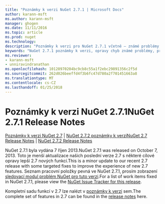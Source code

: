 ```yaml
---
title: "Poznámky k verzi NuGet 2.7.1 | Microsoft Docs"
author: karann-msft
ms.author: karann-msft
manager: ghogen
ms.date: 11/11/2016
ms.topic: article
ms.prod: nuget
ms.technology: 
description: "Poznámky k verzi pro NuGet 2.7.1 včetně – známé problémy, opravy chyb, přidaných funkcí a chcete."
keywords: "NuGet 2.7.1 poznámky k verzi, opravy chyb známé problémy, přidat funkce, chcete"
ms.reviewer:
- karann-msft
- unniravindranathan
ms.openlocfilehash: 10128970204bc9cb8c55a1f2ebc29891356c2f5d
ms.sourcegitcommit: 262d026beeffd4f3b6fc47d780a2f701451663a8
ms.translationtype: MT
ms.contentlocale: cs-CZ
ms.lasthandoff: 01/25/2018
---
```

# <a name="nuget-271-release-notes"></a><span data-ttu-id="3b9d4-104">Poznámky k verzi NuGet 2.7.1</span><span class="sxs-lookup"><span data-stu-id="3b9d4-104">NuGet 2.7.1 Release Notes</span></span>

<span data-ttu-id="3b9d4-105">[Poznámky k verzi NuGet 2.7](../release-notes/nuget-2.7.md) | [NuGet 2.7.2 poznámky k verzi](../release-notes/nuget-2.7.2.md)</span><span class="sxs-lookup"><span data-stu-id="3b9d4-105">[NuGet 2.7 Release Notes](../release-notes/nuget-2.7.md) | [NuGet 2.7.2 Release Notes](../release-notes/nuget-2.7.2.md)</span></span>

<span data-ttu-id="3b9d4-106">NuGet 2.7.1 byla vydána 7 říjen 2013.</span><span class="sxs-lookup"><span data-stu-id="3b9d4-106">NuGet 2.7.1 was released on October 7, 2013.</span></span>  <span data-ttu-id="3b9d4-107">Toto je menší aktualizace našich poslední verze 2.7 s některé cílové opravy lepší 2.7 nových funkcí.</span><span class="sxs-lookup"><span data-stu-id="3b9d4-107">This is a minor update to our recent 2.7 release with some targeted fixes to improve the experience of new 2.7 features.</span></span> <span data-ttu-id="3b9d4-108">Seznam pracovní položky pevná ve NuGet 2.7.1, prosím zobrazení [sledovací modul problém NuGet pro tuto verzi](http://nuget.codeplex.com/workitem/list/advanced?keyword=&status=Closed&type=All&priority=All&release=NuGet%202.7.1&assignedTo=All&component=All&sortField=LastUpdatedDate&sortDirection=Descending&page=0).</span><span class="sxs-lookup"><span data-stu-id="3b9d4-108">For a list of work items fixed in NuGet 2.7.1, please view the [NuGet Issue Tracker for this release](http://nuget.codeplex.com/workitem/list/advanced?keyword=&status=Closed&type=All&priority=All&release=NuGet%202.7.1&assignedTo=All&component=All&sortField=LastUpdatedDate&sortDirection=Descending&page=0).</span></span>

<span data-ttu-id="3b9d4-109">Kompletní sadu funkcí v 2.7 lze nalézt v [poznámky k verzi](../release-notes/nuget-2.7.md) sem.</span><span class="sxs-lookup"><span data-stu-id="3b9d4-109">The complete set of features in 2.7 can be found in the [release notes](../release-notes/nuget-2.7.md) here.</span></span>
